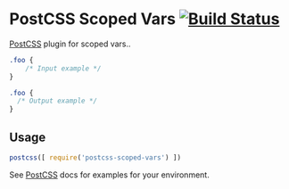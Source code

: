 # PostCSS Scoped Vars [![Build Status][ci-img]][ci]

[PostCSS] plugin for scoped vars..

[PostCSS]: https://github.com/postcss/postcss
[ci-img]:  https://travis-ci.org/mmorton/postcss-scoped-vars.svg
[ci]:      https://travis-ci.org/mmorton/postcss-scoped-vars

```css
.foo {
    /* Input example */
}
```

```css
.foo {
  /* Output example */
}
```

## Usage

```js
postcss([ require('postcss-scoped-vars') ])
```

See [PostCSS] docs for examples for your environment.
